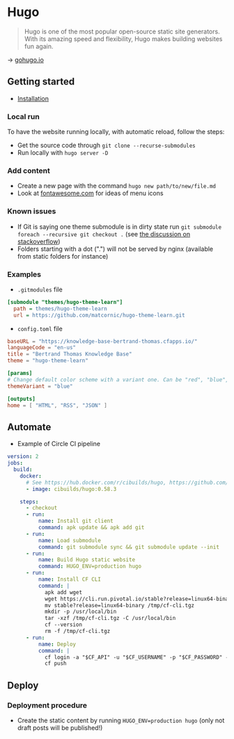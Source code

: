 # Hugo

> Hugo is one of the most popular open-source static site generators. With its amazing speed and flexibility, Hugo makes building websites fun again.

→ [gohugo.io](https://gohugo.io/)

## Getting started

- [Installation](https://gohugo.io/installation/)

### Local run

To have the website running locally, with automatic reload, follow the steps:

- Get the source code through `git clone --recurse-submodules`
- Run locally with `hugo server -D`

### Add content

- Create a new page with the command `hugo new path/to/new/file.md`
- Look at [fontawesome.com](https://fontawesome.com/icons?d=gallery) for ideas of menu icons

### Known issues

- If Git is saying one theme submodule is in dirty state run `git submodule foreach --recursive git checkout .` (see [the discussion on stackoverflow](https://stackoverflow.com/questions/4873980/git-diff-says-subproject-is-dirty))
- Folders starting with a dot (".") will not be served by nginx (available from static folders for instance)

### Examples

- `.gitmodules` file

```ini
[submodule "themes/hugo-theme-learn"]
  path = themes/hugo-theme-learn
  url = https://github.com/matcornic/hugo-theme-learn.git
```

- `config.toml` file

```toml
baseURL = "https://knowledge-base-bertrand-thomas.cfapps.io/"
languageCode = "en-us"
title = "Bertrand Thomas Knowledge Base"
theme = "hugo-theme-learn"

[params]
# Change default color scheme with a variant one. Can be "red", "blue", "green".
themeVariant = "blue"

[outputs]
home = [ "HTML", "RSS", "JSON" ]
```

## Automate

- Example of Circle CI pipeline

```yaml
version: 2
jobs:
  build:
    docker:
      # See https://hub.docker.com/r/cibuilds/hugo, https://github.com/cibuilds/hugo
      - image: cibuilds/hugo:0.58.3

    steps:
      - checkout
      - run:
          name: Install git client
          command: apk update && apk add git
      - run:
          name: Load submodule
          command: git submodule sync && git submodule update --init
      - run:
          name: Build Hugo static website
          command: HUGO_ENV=production hugo
      - run:
          name: Install CF CLI
          command: |
            apk add wget
            wget https://cli.run.pivotal.io/stable?release=linux64-binary
            mv stable?release=linux64-binary /tmp/cf-cli.tgz
            mkdir -p /usr/local/bin
            tar -xzf /tmp/cf-cli.tgz -C /usr/local/bin
            cf --version
            rm -f /tmp/cf-cli.tgz
      - run:
          name: Deploy
          command: |
            cf login -a "$CF_API" -u "$CF_USERNAME" -p "$CF_PASSWORD" -o "$CF_ORG" -s "$CF_SPACE_PROD"
            cf push
```

## Deploy

### Deployment procedure

- Create the static content by running `HUGO_ENV=production hugo` (only not draft posts will be published!)
